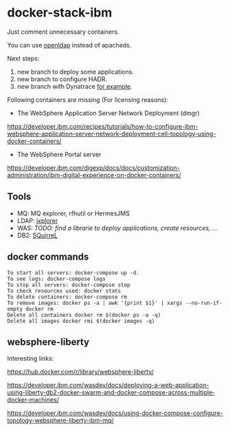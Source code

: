 # docker-stack-ibm

Just comment unnecessary containers.

You can use [openldap](https://hub.docker.com/r/osixia/openldap/) instead of apacheds.  

Next steps:
1. new branch to deploy some applications.
1. new branch to configure HADR.
1. new branch with Dynatrace [for example](https://github.com/dynatrace-innovationlab/easyTravel-Docker/blob/master/docker-compose-withDtAppMon.yml).

Following containers are missing (For licensing reasons):
* The WebSphere Application Server Network Deployment (dmgr)

https://developer.ibm.com/recipes/tutorials/how-to-configure-ibm-websphere-application-server-network-deployment-cell-topology-using-docker-containers/
* The WebSphere Portal server

https://developer.ibm.com/digexp/docs/docs/customization-administration/ibm-digital-experience-on-docker-containers/

## Tools
* MQ:
MQ explorer, rfhutil or HermesJMS 
* LDAP: 
[jxplorer](http://jxplorer.org/index.html)
* WAS: 
*TODO: find a librarie to deploy applications, create resources, ...*
* DB2: [SQuirreL](https://www.ibm.com/developerworks/data/library/techarticle/dm-0312bhogal/index.html)

## docker commands

    To start all servers: docker-compose up -d. 
    To see logs: docker-compose logs
    To stop all servers: docker-compose stop
    To check resources used: docker stats
    To delete containers: docker-compose rm
    To remove images: docker ps -a | awk '{print $1}' | xargs --no-run-if-empty docker rm
    Delete all containers docker rm $(docker ps -a -q)
    Delete all images docker rmi $(docker images -q)


## websphere-liberty
Interesting links:

https://hub.docker.com/r/library/websphere-liberty/

https://developer.ibm.com/wasdev/docs/deploying-a-web-application-using-liberty-db2-docker-swarm-and-docker-compose-across-multiple-docker-machines/

https://developer.ibm.com/wasdev/docs/using-docker-compose-configure-topology-websphere-liberty-ibm-mq/

